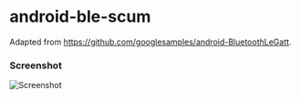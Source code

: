 # android-ble-scum

Adapted from https://github.com/googlesamples/android-BluetoothLeGatt.

### Screenshot

![Screenshot](https://github.com/tryuan99/android-ble-scum/blob/master/screenshots/demo.png)
